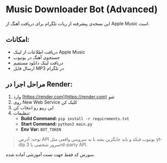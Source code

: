 # Music Downloader Bot (Advanced)

این نسخه‌ی پیشرفته از ربات تلگرام برای دریافت آهنگ از Apple Music است.

## امکانات:
- دریافت اطلاعات از لینک Apple Music
- جستجوی آهنگ در یوتیوب
- دریافت لینک دانلود مستقیم
- ارسال فایل MP3 در تلگرام

## مراحل اجرا در Render:

1. وارد [https://render.com](https://render.com) شو
2. روی New Web Service کلیک کن
3. این ریپو رو انتخاب کن
4. تنظیمات:
   - **Build Command:** `pip install -r requirements.txt`
   - **Start Command:** `python3 main.py`
   - **Env Var:** `BOT_TOKEN`

> توجه: آدرس API یوتیوب فیکه و باید جایگزین بشه با یه سرویس واقعی مثل yt-dlp سرور شخصی یا 3rd-party API.

سورس کد فقط جهت تست آموزشی آماده شده.